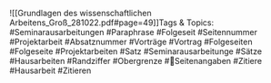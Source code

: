 
![[Grundlagen des wissenschaftlichen Arbeitens_Groß_281022.pdf#page=49]]Tags & Topics:
   #Seminarausarbeitungen
   #Paraphrase
   #Folgeseit
   #Seitennummer
   #Projektarbeit
   #Absatznummer
   #Vorträge
   #Vortrag
   #Folgeseiten
   #Folgeseite
   #Projektarbeiten
   #Satz
   #Seminarausarbeitunge
   #Sätze
   #Hausarbeiten
   #Randziffer
   #Obergrenze
   #Seitenangaben
   #Zitiere
   #Hausarbeit
   #Zitieren